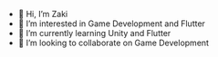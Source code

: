 - 👋 Hi, I’m Zaki
- 👀 I’m interested in Game Development and Flutter
- 🌱 I’m currently learning Unity and Flutter
- 💞️ I’m looking to collaborate on Game Development

<!---
dzkdani/dzkdani is a ✨ special ✨ repository because its `README.md` (this file) appears on your GitHub profile.
You can click the Preview link to take a look at your changes.
--->
